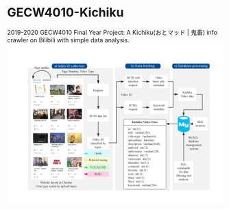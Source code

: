 # GECW4010-Kichiku
2019-2020 GECW4010 Final Year Project: A Kichiku(おとマッド | 鬼畜) info crawler on Bilibili with simple data analysis.
![](imgs/data.jpg)

